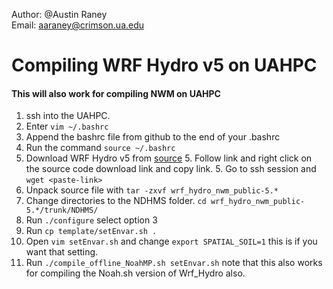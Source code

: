 Author: @Austin Raney\
Email: aaraney@crimson.ua.edu

# Compiling WRF Hydro v5 on UAHPC
#### This will also work for compiling NWM on UAHPC
1. ssh into the UAHPC.
2. Enter `vim ~/.bashrc`
3. Append the bashrc file from github to the end of your .bashrc
4. Run the command `source ~/.bashrc` 
5. Download WRF Hydro v5 from [source](https://ral.ucar.edu/projects/wrf_hydro/model-code)
	5. Follow link and right click on the source code download link and copy link.
	5. Go to ssh session and `wget <paste-link>`
6. Unpack source file with `tar -zxvf wrf_hydro_nwm_public-5.*`
7. Change directories to the NDHMS folder. `cd wrf_hydro_nwm_public-5.*/trunk/NDHMS/`
8. Run `./configure` select option 3
9. Run `cp template/setEnvar.sh .`
10. Open `vim setEnvar.sh` and change `export SPATIAL_SOIL=1` this is if you want that setting.
11. Run `./compile_offline_NoahMP.sh setEnvar.sh` note that this also works for compiling the Noah.sh version of Wrf\_Hydro also.
